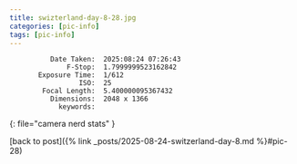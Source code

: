 ```yaml
---
title: swizterland-day-8-28.jpg
categories: [pic-info]
tags: [pic-info]
---
```


```text
          Date Taken:  2025:08:24 07:26:43
              F-Stop:  1.7999999523162842
       Exposure Time:  1/612
                 ISO:  25
        Focal Length:  5.400000095367432
          Dimensions:  2048 x 1366
            keywords:  
```
{: file="camera nerd stats" }

[back to post]({% link _posts/2025-08-24-switzerland-day-8.md %}#pic-28)